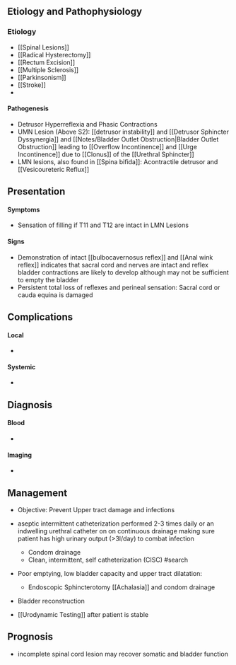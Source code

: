 ## Etiology and Pathophysiology

### Etiology
- [[Spinal Lesions]]
- [[Radical Hysterectomy]]
- [[Rectum Excision]] 
- [[Multiple Sclerosis]]
- [[Parkinsonism]] 
- [[Stroke]]
- 

#### Pathogenesis
- Detrusor Hyperreflexia and Phasic Contractions
- UMN Lesion (Above S2): [[detrusor instability]] and [[Detrusor Sphincter Dyssynergia]] and [[Notes/Bladder Outlet Obstruction|Bladder Outlet Obstruction]] leading to [[Overflow Incontinence]] and [[Urge Incontinence]] due to [[Clonus]] of the [[Urethral Sphincter]] 
- LMN lesions, also found in [[Spina bifida]]: Acontractile detrusor and [[Vesicoureteric Reflux]] 

## Presentation
#### Symptoms
- Sensation of filling if T11 and T12 are intact in LMN Lesions
#### Signs
- Demonstration of intact [[bulbocavernosus reflex]] and [[Anal wink reflex]] indicates that sacral cord and nerves are intact and reflex bladder contractions are likely to develop although may not be sufficient to empty the bladder
- Persistent total loss of reflexes and perineal sensation: Sacral cord or cauda equina is damaged

## Complications
#### Local
- 
#### Systemic
- 

## Diagnosis
#### Blood
- 
#### Imaging
- 

## Management
- Objective: Prevent Upper tract damage and infections
- aseptic intermittent catheterization performed 2-3 times daily or an indwelling urethral catheter on on continuous drainage making sure patient has high urinary output (>3l/day) to combat infection
	- Condom drainage
	- Clean, intermittent, self catheterization (CISC) #search 

- Poor emptying, low bladder capacity and upper tract dilatation:
	- Endoscopic Sphincterotomy [[Achalasia]] and condom drainage
- Bladder reconstruction

- [[Urodynamic Testing]] after patient is stable

## Prognosis
- incomplete spinal cord lesion may recover somatic and bladder function